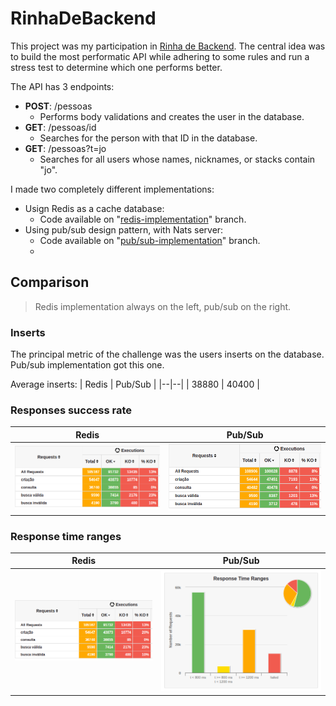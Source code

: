 
# RinhaDeBackend

This project was my participation in [Rinha de Backend](https://github.com/zanfranceschi/rinha-de-backend-2023-q3). The central idea was to build the most performatic API while adhering to some rules and run a stress test to determine which one performs better.

The API has 3 endpoints:

-   **POST**: /pessoas
    -   Performs body validations and creates the user in the database.
-   **GET**: /pessoas/id
    -   Searches for the person with that ID in the database.
-   **GET**: /pessoas?t=jo
    -   Searches for all users whose names, nicknames, or stacks contain "jo".

I made two completely different implementations:
- Usign Redis as a cache database:
	- Code available on "[redis-implementation](https://github.com/GuilhermeSAraujo/rinha-backend/tree/redis-implementation)" branch.
- Using pub/sub design pattern, with Nats server:
	- Code available on "[pub/sub-implementation](https://github.com/GuilhermeSAraujo/rinha-backend/tree/pub/sub-implementation)" branch.
	- 
## Comparison

> Redis implementation always on the left, pub/sub on the right.

### Inserts
The principal metric of the challenge was the users inserts on the database. Pub/sub implementation got this one.

Average inserts:
| Redis | Pub/Sub |
|--|--|
| 38880 | 40400 |

###  Responses success rate

| Redis | Pub/Sub |
|--|--|
| ![redis](./assets/redis-imp-succs-responses.png) | ![pub/sub](./assets/pub-sub-imp-succs-responses.png) |

### Response time ranges
| Redis | Pub/Sub |
|--|--|
| ![redis](./assets/redis-imp-succs-responses.png) | ![pub/sub](./assets/redis-imp-res-time-range.png) |
